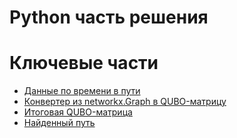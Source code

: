 # Python часть решения

# Ключевые части

- [Данные по времени в пути](./data/paths.csv)
- [Конвертер из networkx.Graph в QUBO-матрицу](./solution/coverters/tsp2qubo.py)
- [Итоговая QUBO-матрица](./data/results/QUBO.csv)
- [Найденный путь](./data/results/graph_path.csv)

